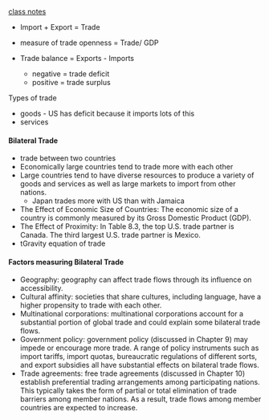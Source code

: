 [class notes](https://gsu.view.usg.edu/d2l/le/content/892076/topics/files/download/13133823/DirectFileTopicDownload)

- Import + Export = Trade

- measure of trade openness = Trade/ GDP

- Trade balance = Exports - Imports
    + negative = trade deficit
    + positive = trade surplus 

Types of trade
- goods - US has deficit because it imports lots of this
- services

#### Bilateral Trade
- trade between two countries
- Economically large countries tend to trade more with each other
- Large countries tend to have diverse resources to produce a variety of goods and services as well as large markets to import from other nations.
    + Japan trades more with US than with Jamaica
- The Effect of Economic Size of Countries: The economic size of a country is commonly measured by its Gross Domestic Product (GDP). 
- The Effect of Proximity: In Table 8.3, the top U.S. trade partner is Canada. The third largest U.S. trade partner is Mexico. 
- tGravity equation of trade

#### Factors measuring Bilateral Trade
- Geography: geography can affect trade flows through its influence on accessibility.
- Cultural affinity: societies that share cultures, including language, have a higher propensity to trade with each other.
- Multinational corporations: multinational corporations account for a substantial portion of global trade and could explain some bilateral trade flows. 
- Government policy: government policy (discussed in Chapter 9) may impede or encourage more trade. A range of policy instruments such as import tariffs, import quotas, bureaucratic regulations of different sorts, and export subsidies all have substantial effects on bilateral trade flows.
- Trade agreements: free trade agreements (discussed in Chapter 10) establish preferential trading arrangements among participating nations. This typically takes the form of partial or total elimination of trade barriers among member nations. As a result, trade flows among member countries are expected to increase.

